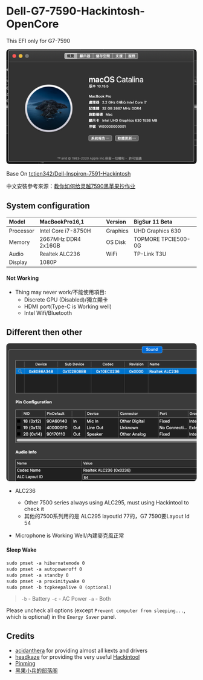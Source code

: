 # Dell-G7-7590-Hackintosh-OpenCore
This EFI only for G7-7590

<p>
	<img style="border-radius: 8px" src="image/System.png">
</p>

Base On [tctien342/Dell-Inspiron-7591-Hackintosh](https://github.com/tctien342/Dell-Inspiron-7591-Hackintosh/)

中文安裝參考來源：[教你如何给灵越7590黑苹果抄作业](https://zhuanlan.zhihu.com/p/117680791)

## System configuration

| Model     | MacBookPro16,1      | Version        | BigSur 11 Beta      |
| :-------- | :------------------ | :------------- | :------------------ |
| Processor | Intel Core i7-8750H | Graphics       | UHD Graphics 630    |
| Memory    | 2667MHz DDR4 2x16GB | OS Disk        | TOPMORE TPCIE500-0G |
| Audio     | Realtek ALC236      | WiFi           | TP-Link T3U         |
| Display   | 1080P               |                |                     |

#### Not Working

- Thing may never work/不能使用項目:
    - Discrete GPU (Disabled)/獨立顯卡
    - HDMI port(Type-C is Working well)
    - Intel Wifi/Bluetooth

## Different then other

<p>
	<img style="border-radius: 8px" src="image/Hackintool.png">
</p>

- ALC236
    - Other 7500 series always using ALC295, must using Hackintool to check it
    - 其他的7500系列用的是 ALC295 layoutId 77的，G7 7590要Layout Id 54

- Microphone is Working Well/內建麥克風正常

#### Sleep Wake

```shell
sudo pmset -a hibernatemode 0
sudo pmset -a autopoweroff 0
sudo pmset -a standby 0
sudo pmset -a proximitywake 0
sudo pmset -b tcpkeepalive 0 (optional)
```

> `-b` - Battery `-c` - AC Power `-a` - Both

Please uncheck all options (except `Prevent computer from sleeping...`, which is optional) in the `Energy Saver` panel.


## Credits

- [acidanthera](https://github.com/acidanthera) for providing almost all kexts and drivers
- [headkaze](https://github.com/headkaze) for providing the very useful [Hackintool](https://www.tonymacx86.com/threads/release-hackintool-v2-8-6.254559/)
- [Pinming](https://github.com/Pinming/Dell-Inspiron-7590-Hackintosh-Opencore)
- [黑果小兵的部落阁](https://blog.daliansky.net/)
